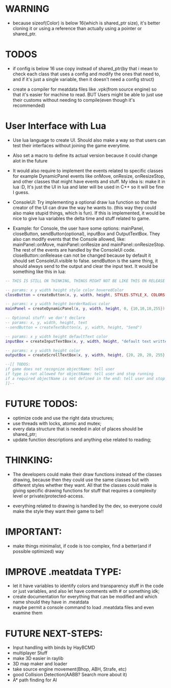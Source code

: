 # WARNING
- because sizeof(Color) is below 16(which is shared_ptr size), it's better cloning it or using a reference than actually using a pointer or shared_ptr.

# TODOS
- if config is below 16 use copy instead of shared_ptr(by that i mean to check each class that uses a config and modify the ones that need to, and if it's just a single variable, then it doesn't need a config struct)

- create a compiler for meatdata files like .vpk(from source engine) so that it's easier for machine to read. BUT Users might be able to just use their customs without needing to compile(even though it's recommended)

# User Interface with Lua
- Use lua language to create UI. Should also make a way so that users can test their interfaces without joining the game everytime.
- Also set a macro to define its actual version because it could change alot in the future

- It would also require to implement the events related to specific classes for example DynamicPanel events like onMove, onResize, onResizeStop, and other classes that might have events and stuff. My idea is: make it in lua :D, It's just the UI in lua and later will be used in C++ so it will be fine I guess.

- ConsoleUI: Try implementing a optional draw lua function so that the creator of the UI can draw the way he wants to. (this way they could also make stupid things, which is fun). If this is implemented, it would be nice to give lua variables the delta time and stuff related to game.

- Example: for Console, the user have some options: mainPanel, closeButton, sendButton(optional), inputBox and OutputTextBox. They also can modify events that the Console allowed, like: mainPanel::onMove, mainPanel::onResize and mainPanel::onResizeStop. The rest of the events are handled by the ConsoleUI code. closeButton::onRelease can not be changed because by default it should set ConsoleUI.visible to false. sendButton is the same thing, it should always send to the output and clear the input text. It would be something like this in lua:
```lua
-- THIS IS STILL ON THINKING, THINGS MIGHT NOT BE LIKE THIS ON RELEASE OF THE FIRST VERSION

-- params: x y width height style color hoveredColor
closeButton = createButton(x, y, width, height, STYLES.STYLE_X, COLORS.LIGHTGRAY, COLORS.WHITE)

-- params: x y width height borderRadius color
mainPanel = createDynamicPanel(x, y, width, height, 0, {10,10,10,255})

-- Optional stuff: we don't declare
-- params: x, y, width, height, text
--sendButton = createTextButton(x, y, width, height, "Send")

-- params: x y width height defaultText color
inputBox = createInputTextBox(x, y, width, height, "default text written in input box", {20,20,20,255})

-- params: x y width height color
outputBox = createScrollTextBox(x, y, width, height, {20, 20, 20, 255})

--[[ TODOS:
if game does not recognize objectName: tell user
if type is not allowed for objectName: tell user and stop running
if a required objectName is not defined in the end: tell user and stop running
]]--
```

# FUTURE TODOS:
- optimize code and use the right data structures;
- use threads with locks, atomic and mutex;
- every data structure that is needed in alot of places should be shared_ptr;
- update function descriptions and anything else related to reading;

# THINKING:
- The developers could make their draw functions instead of the classes drawing, because then they could use the same classes but with different styles whether they want. All that the classes could make is giving specific drawing functions for stuff that requires a complexity level or private/protected-access.

- everything related to drawing is handled by the dev, so everyone could make the style they want their game to be!!

# IMPORTANT:
- make things minimalist, if code is too complex, find a better(and if possible optimized) way

# IMPROVE .meatdata TYPE:
- let it have variables to identify colors and transparency stuff in the code or just variables, and also let have comments with # or something idk;
- create documentation for everything that can be modified and which name should they have in .meatdata
- maybe permit a console command to load .meatdata files and even examine them

# FUTURE NEXT-STEPS:
- Input handling with binds by HayBCMD
- multiplayer Stuff
- make 3D easier in raylib
- 3D map maker and loader
- take source engine movement(Bhop, ABH, Strafe, etc)
- good Collision Detection(AABB? Search more about it)
- A* path finding for AI
